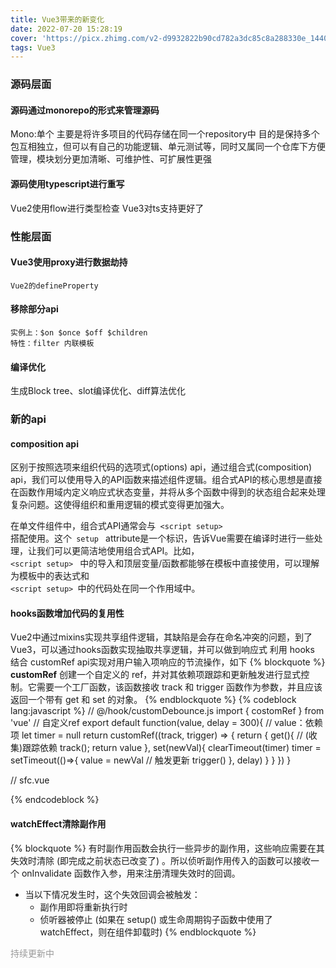 ```yaml
---
title: Vue3带来的新变化
date: 2022-07-20 15:28:19
cover: 'https://picx.zhimg.com/v2-d9932822b90cd782a3dc85c8a288330e_1440w.jpg?source=172ae18b'
tags: Vue3
---
```

### 源码层面
#### 源码通过monorepo的形式来管理源码
Mono:单个
主要是将许多项目的代码存储在同一个repository中
目的是保持多个包互相独立，但可以有自己的功能逻辑、单元测试等，同时又属同一个仓库下方便管理，模块划分更加清晰、可维护性、可扩展性更强

#### 源码使用typescript进行重写
Vue2使用flow进行类型检查
Vue3对ts支持更好了

### 性能层面
#### Vue3使用proxy进行数据劫持
    Vue2的defineProperty
#### 移除部分api
    实例上：$on $once $off $children
    特性：filter 内联模板
#### 编译优化
生成Block tree、slot编译优化、diff算法优化

### 新的api
#### composition api
区别于按照选项来组织代码的选项式(options) api，通过组合式(composition) api，我们可以使用导入的API函数来描述组件逻辑。组合式API的核心思想是直接在函数作用域内定义响应式状态变量，并将从多个函数中得到的状态组合起来处理复杂问题。这使得组织和重用逻辑的模式变得更加强大。

在单文件组件中，组合式API通常会与<code> &lt;script setup&gt; </code>搭配使用。这个<code> setup </code> attribute是一个标识，告诉Vue需要在编译时进行一些处理，让我们可以更简洁地使用组合式API。比如，<code> &lt;script setup&gt; </code> 中的导入和顶层变量/函数都能够在模板中直接使用，可以理解为模板中的表达式和<code> &lt;script setup&gt; </code>中的代码处在同一个作用域中。

#### hooks函数增加代码的复用性
Vue2中通过mixins实现共享组件逻辑，其缺陷是会存在命名冲突的问题，到了Vue3，可以通过hooks函数实现抽取共享逻辑，并可以做到响应式
利用 hooks 结合 customRef api实现对用户输入项响应的节流操作，如下
{% blockquote %}
<b>customRef</b>
创建一个自定义的 ref，并对其依赖项跟踪和更新触发进行显式控制。它需要一个工厂函数，该函数接收 track 和 trigger 函数作为参数，并且应该返回一个带有 get 和 set 的对象。
{% endblockquote %}
{% codeblock lang:javascript %}
//  @/hook/customDebounce.js
import { costomRef } from 'vue'
// 自定义ref
export default function(value, delay = 300){ // value：依赖项
    let timer = null
    return customRef((track, trigger) => {
        return {
            get(){
                // (收集)跟踪依赖
                track();
                return value
            },
            set(newVal){
                clearTimeout(timer)
                timer = setTimeout(()=>{
                    value = newVal
                    // 触发更新
                    trigger()
                }, delay)
            }
        }
    })
}

// sfc.vue
<template>
    <input v-model="msg">
    <p v-text="msg"></p>
</template>
<script setup>
    import customDebounce from '@/hook/customDebounce'
    export default {
        // 使用customDebounce hook显示控制msg的依赖追踪和更新触发
        const msg = customDebounce("hello world")
    }
</script>
{% endcodeblock %}
#### watchEffect清除副作用
{% blockquote %}
有时副作用函数会执行一些异步的副作用，这些响应需要在其失效时清除 (即完成之前状态已改变了) 。所以侦听副作用传入的函数可以接收一个 onInvalidate 函数作入参，用来注册清理失效时的回调。
- 当以下情况发生时，这个失效回调会被触发：
    - 副作用即将重新执行时
    - 侦听器被停止 (如果在 setup() 或生命周期钩子函数中使用了 watchEffect，则在组件卸载时)
{% endblockquote %}

<p style="color: #999;font-size:14px;">持续更新中</p>
